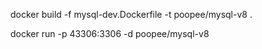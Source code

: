docker build -f mysql-dev.Dockerfile -t poopee/mysql-v8 .

docker run -p 43306:3306 -d poopee/mysql-v8
